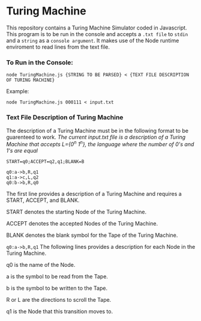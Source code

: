 # Turing Machine
This repository contains a Turing Machine Simulator coded in Javascript. This program is to be run in the console and accepts a `.txt file` to `stdin` and a `string` as a `console argument`. It makes use of the Node runtime enviroment to read lines from the text file. 

### To Run in the Console:
``` node TuringMachine.js {STRING TO BE PARSED} < {TEXT FILE DESCRIPTION OF TURING MACHINE} ```

Example:

``` node TuringMachine.js 000111 < input.txt ```

### Text File Description of Turing Machine
The description of a Turing Machine must be in the following format to be guarenteed to work.
*The current input.txt file is a description of a Turing Machine that accepts L={0<sup>n</sup> 1<sup>n</sup>}, the language where the number of 0's and 1's are equal*
```
START=q0;ACCEPT=q2,q1;BLANK=B

q0:a->b,R,q1
q1:a->c,L,q2
q0:b->b,R,q0
```
The first line provides a description of a Turing Machine and requires a START, ACCEPT, and BLANK. 

START denotes the starting Node of the Turing Machine. 

ACCEPT denotes the accepted Nodes of the Turing Machine.

BLANK denotes the blank symbol for the Tape of the Turing Machine.

``` q0:a->b,R,q1 ```
The following lines provides a description for each Node in the Turing Machine. 

q0 is the name of the Node. 

a is the symbol to be read from the Tape. 

b is the symbol to be written to the Tape.

R or L are the directions to scroll the Tape.

q1 is the Node that this transition moves to. 

